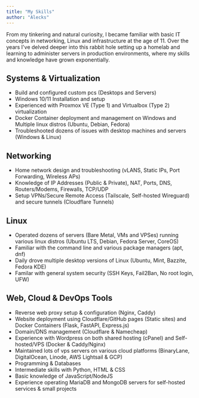 ```yaml
---
title: "My Skills"
author: "Alecks"
---
```

From my tinkering and natural curiosity, I became familiar with basic IT concepts in networking, Linux and infrastructure at the age of 11. Over the years I've delved deeper into this rabbit hole setting up a homelab and learning to administer servers in production environments, where my skills and knowledge have grown exponentially.


## Systems & Virtualization
- Build and configured custom pcs (Desktops and Servers)
- Windows 10/11 Installation and setup
- Experienced with Proxmox VE (Type 1) and Virtualbox (Type 2) virtualization
- Docker Container deployment and management on Windows and Multiple linux distros (Ubuntu, Debian, Fedora)
- Troubleshooted dozens of issues with desktop machines and servers (Windows & Linux)
## Networking
- Home network design and troubleshooting (vLANS, Static IPs, Port Forwarding, Wireless APs)
- Knowledge of IP Addresses (Public & Private), NAT, Ports, DNS, Routers/Modems, Firewalls, TCP/UDP
- Setup VPNs/Secure Remote Access (Tailscale, Self-hosted Wireguard) and secure tunnels (Cloudflare Tunnels)
## Linux
- Operated dozens of servers (Bare Metal, VMs and VPSes) running various linux distros (Ubuntu LTS, Debian, Fedora Server, CoreOS)
- Familiar with the command line and various package managers (apt, dnf)
- Daily drove multiple desktop versions of Linux (Ubuntu, Mint, Bazzite, Fedora KDE)
- Familar with general system security (SSH Keys, Fail2Ban, No root login, UFW)
## Web, Cloud & DevOps Tools
- Reverse web proxy setup & configuration (Nginx, Caddy)
- Website deployment using Cloudflare/GitHub pages (Static sites) and Docker Containers (Flask, FastAPI, Express.js)
- Domain/DNS management (Cloudflare & Namecheap)
- Experience with Wordpress on both shared hosting (cPanel) and Self-hosted/VPS (Docker & Caddy/Nginx)
- Maintained lots of vps servers on various cloud platforms (BinaryLane, DigitalOcean, Linode, AWS Lightsail & GCP)
- Programming & Databases
- Intermediate skills with Python, HTML & CSS
- Basic knowledge of JavaScript/NodeJS
- Experience operating MariaDB and MongoDB servers for self-hosted services & small projects